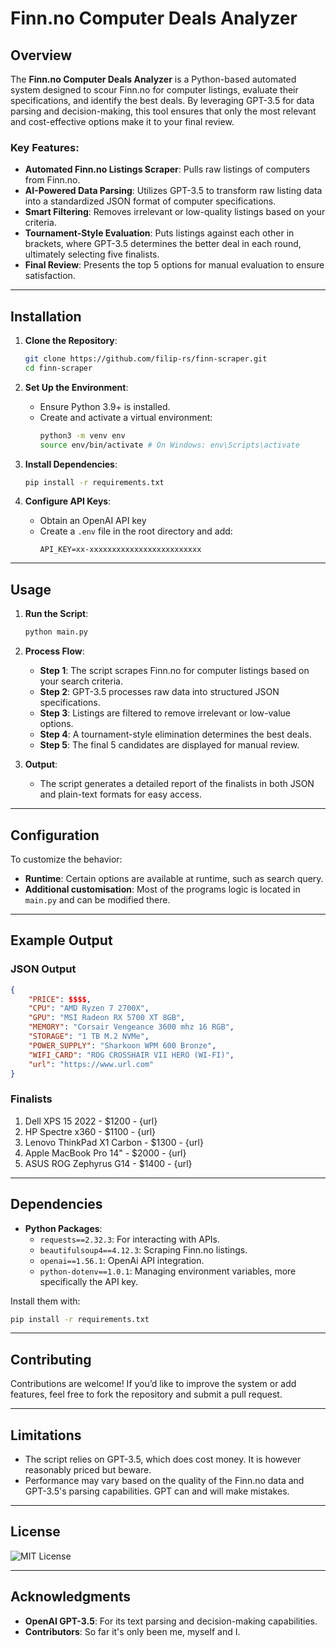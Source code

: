 # Finn.no Computer Deals Analyzer

## Overview

The **Finn.no Computer Deals Analyzer** is a Python-based automated system designed to scour Finn.no for computer listings, evaluate their specifications, and identify the best deals. By leveraging GPT-3.5 for data parsing and decision-making, this tool ensures that only the most relevant and cost-effective options make it to your final review. 

### Key Features:
- **Automated Finn.no Listings Scraper**: Pulls raw listings of computers from Finn.no.
- **AI-Powered Data Parsing**: Utilizes GPT-3.5 to transform raw listing data into a standardized JSON format of computer specifications.
- **Smart Filtering**: Removes irrelevant or low-quality listings based on your criteria.
- **Tournament-Style Evaluation**: Puts listings against each other in brackets, where GPT-3.5 determines the better deal in each round, ultimately selecting five finalists.
- **Final Review**: Presents the top 5 options for manual evaluation to ensure satisfaction.

---

## Installation

1. **Clone the Repository**:
   ```bash
   git clone https://github.com/filip-rs/finn-scraper.git
   cd finn-scraper
   ```

2. **Set Up the Environment**:
   - Ensure Python 3.9+ is installed.
   - Create and activate a virtual environment:
     ```bash
     python3 -m venv env
     source env/bin/activate # On Windows: env\Scripts\activate
     ```

3. **Install Dependencies**:
   ```bash
   pip install -r requirements.txt
   ```

4. **Configure API Keys**:
   - Obtain an OpenAI API key
   - Create a `.env` file in the root directory and add:
     ```env
     API_KEY=xx-xxxxxxxxxxxxxxxxxxxxxxxxx
     ```

---

## Usage

1. **Run the Script**:
   ```bash
   python main.py
   ```

2. **Process Flow**:
   - **Step 1**: The script scrapes Finn.no for computer listings based on your search criteria.
   - **Step 2**: GPT-3.5 processes raw data into structured JSON specifications.
   - **Step 3**: Listings are filtered to remove irrelevant or low-value options.
   - **Step 4**: A tournament-style elimination determines the best deals.
   - **Step 5**: The final 5 candidates are displayed for manual review.

3. **Output**:
   - The script generates a detailed report of the finalists in both JSON and plain-text formats for easy access.

---

## Configuration

To customize the behavior:
- **Runtime**: Certain options are available at runtime, such as search query.
- **Additional customisation**: Most of the programs logic is located in `main.py` and can be modified there.

---

## Example Output

### JSON Output
```json
{
    "PRICE": $$$$,
    "CPU": "AMD Ryzen 7 2700X",
    "GPU": "MSI Radeon RX 5700 XT 8GB",
    "MEMORY": "Corsair Vengeance 3600 mhz 16 RGB",
    "STORAGE": "1 TB M.2 NVMe",
    "POWER_SUPPLY": "Sharkoon WPM 600 Bronze",
    "WIFI_CARD": "ROG CROSSHAIR VII HERO (WI-FI)",
    "url": "https://www.url.com"
}
```

### Finalists
1. Dell XPS 15 2022 - $1200 - {url}
2. HP Spectre x360 - $1100 - {url}
3. Lenovo ThinkPad X1 Carbon - $1300 - {url}
4. Apple MacBook Pro 14" - $2000 - {url}
5. ASUS ROG Zephyrus G14 - $1400 - {url}

---

## Dependencies

- **Python Packages**:
  - `requests==2.32.3`: For interacting with APIs.
  - `beautifulsoup4==4.12.3`: Scraping Finn.no listings.
  - `openai==1.56.1`: OpenAi API integration.
  - `python-dotenv==1.0.1`: Managing environment variables, more specifically the API key.

Install them with:
```bash
pip install -r requirements.txt
```

---

## Contributing

Contributions are welcome! If you’d like to improve the system or add features, feel free to fork the repository and submit a pull request.

---

## Limitations

- The script relies on GPT-3.5, which does cost money. It is however reasonably priced but beware.
- Performance may vary based on the quality of the Finn.no data and GPT-3.5's parsing capabilities. GPT can and will make mistakes.

---

## License

![MIT License](https://img.shields.io/badge/license-MIT-green)

---

## Acknowledgments

- **OpenAI GPT-3.5**: For its text parsing and decision-making capabilities.
- **Contributors**: So far it's only been me, myself and I.